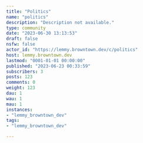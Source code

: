 ```yaml
---
title: "Politics" 
name: "politics"
description: "Description not available."
type: community
date: "2023-06-30 13:13:53"
draft: false
nsfw: false
actor_id: "https://lemmy.browntown.dev/c/politics"
host: lemmy.browntown.dev
lastmod: "0001-01-01 00:00:00"
published: "2023-06-23 00:33:59"
subscribers: 3
posts: 123
comments: 0
weight: 123
dau: 1
wau: 1
mau: 1
instances:
- "lemmy_browntown_dev"
tags: 
- "lemmy_browntown_dev"

---
```

